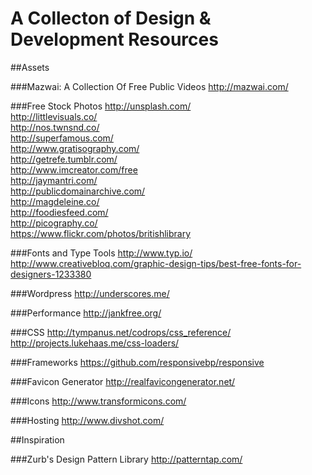 A Collecton of Design & Development Resources
=============

##Assets

###Mazwai: A Collection Of Free Public Videos
http://mazwai.com/  

###Free Stock Photos
http://unsplash.com/  
http://littlevisuals.co/  
http://nos.twnsnd.co/  
http://superfamous.com/  
http://www.gratisography.com/  
http://getrefe.tumblr.com/  
http://www.imcreator.com/free  
http://jaymantri.com/  
http://publicdomainarchive.com/  
http://magdeleine.co/  
http://foodiesfeed.com/  
http://picography.co/  
https://www.flickr.com/photos/britishlibrary

###Fonts and Type Tools
http://www.typ.io/
http://www.creativebloq.com/graphic-design-tips/best-free-fonts-for-designers-1233380

###Wordpress
http://underscores.me/

###Performance
http://jankfree.org/

###CSS
http://tympanus.net/codrops/css_reference/
http://projects.lukehaas.me/css-loaders/

###Frameworks
https://github.com/responsivebp/responsive

###Favicon Generator
http://realfavicongenerator.net/

###Icons
http://www.transformicons.com/

###Hosting
http://www.divshot.com/


##Inspiration

###Zurb's Design Pattern Library
http://patterntap.com/
